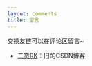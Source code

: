 ```yaml
---
layout: comments
title: 留言
---
```

交换友链可以在评论区留言~

- [二货RK](https://blog.csdn.net/qq_33437973)：旧的CSDN博客

